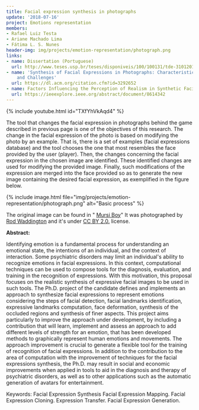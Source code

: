 ```yaml
---
title: Facial expression synthesis in photographs
update: '2018-07-16'
project: Emotions representation
members:
- Rafael Luiz Testa
- Ariane Machado Lima
- Fátima L. S. Nunes
header-img: img/projects/emotion-representation/photograph.png
links:
- name: Dissertation (Portuguese)
  url: http://www.teses.usp.br/teses/disponiveis/100/100131/tde-31012019-165605/en.php
- name: 'Synthesis of Facial Expressions in Photographs: Characteristics, Approaches,
    and Challenges'
  url: https://dl.acm.org/citation.cfm?id=3292652
- name: Factors Influencing the Perception of Realism in Synthetic Facial Expressions
  url: https://ieeexplore.ieee.org/abstract/document/8614342
---
```


{% include youtube.html id="TXfYhVkAqd4" %}

The tool that changes the facial expression in photographs behind the game described in previous page is one of the objectives of this research. The change in the facial expression of the photo is based on modifying the photo by an example. That is, there is a set of examples (facial expressions database) and the tool chooses the one that most resembles the face provided by the user (player). Then, the changes concerning the facial expression in the chosen image are identified. These identified changes are used for modifying the provided image. Finally, such modifications of the expression are merged into the face provided so as to generate the new image containing the desired facial expression, as exemplified in the figure below.


{% include image.html file="img/projects/emotion-representation/photograph.png" alt="Basic process" %}

The original image can be found in "
[Mursi Boy](https://flic.kr/p/21KYU3y)" It was photographed by
[Rod Waddington](https://www.flickr.com/photos/rod_waddington/) and it's under
[CC BY 2.0.](https://creativecommons.org/licenses/by/2.0/) license.

**Abstract:**

Identifying emotion is a fundamental process for understanding an emotional state, the intentions of an individual, and the context of interaction. Some psychiatric disorders may limit an individual's ability to recognize emotions in facial expressions. In this context, computational techniques can be used to compose tools for the diagnosis, evaluation, and training in the recognition of expressions. With this motivation, this proposal focuses on the realistic synthesis of expressive facial images to be used in such tools. The Ph.D. project of the candidate defines and implements an approach to synthesize facial expressions to represent emotions considering the steps of facial detection, facial landmarks identification, expressive landmarks computation, face deformation, synthesis of the occluded regions and synthesis of finer aspects. This project aims particularly to improve the approach under development, by including a contribution that will learn, implement and assess an approach to add different levels of strength for an emotion, that has been developed methods to graphically represent human emotions and movements. The approach improvement is crucial to generate a flexible tool for the training of recognition of facial expressions. In addition to the contribution to the area of computation with the improvement of techniques for the facial expressions synthesis, the Ph.D. may result in social and economic improvements when applied in tools to aid in the diagnosis and therapy of psychiatric disorders, as well as to other applications such as the automatic generation of avatars for entertainment.

Keywords: Facial Expression Synthesis Facial Expression Mapping. Facial Expression Cloning. Expression Transfer. Facial Expression Generation.
